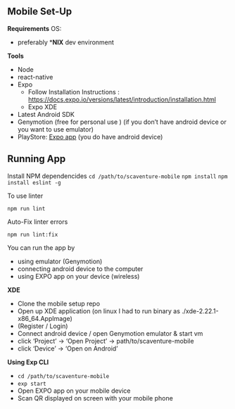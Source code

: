 ## Mobile Set-Up

**Requirements** 
OS:

- preferably ***NIX** dev environment 

**Tools** 

- Node 
- react-native
- Expo
  - Follow Installation Instructions : https://docs.expo.io/versions/latest/introduction/installation.html
  - Expo XDE
- Latest Android SDK
- Genymotion (free for personal use ) (if you don’t have android device or you want to use emulator)
- PlayStore: [Expo app](https://play.google.com/store/apps/details?id=host.exp.exponent&hl=en) (you do have android device)


## Running App

Install NPM dependencides 
`cd /path/to/scaventure-mobile` 
`npm install` 
`npm install eslint -g`

To use linter

`npm run lint`

Auto-Fix linter errors

`npm run lint:fix`

You can run the app by 

- using emulator (Genymotion)
- connecting android device to the computer
- using EXPO app on your device (wireless)

**XDE** 

- Clone the mobile setup repo  
- Open up XDE application (on linux I had to run binary as  ./xde-2.22.1-x86_64.AppImage) 
- (Register / Login)
- Connect android device / open Genymotion emulator & start vm 
- click ‘Project’ → ‘Open Project’ → path/to/scaventure-mobile
- click ‘Device’ → ‘Open on Android’

**Using Exp CLI** 

- `cd /path/to/scaventure-mobile` 
- `exp start` 
- Open EXPO app on your mobile device
- Scan QR displayed on screen with your mobile phone 
